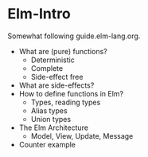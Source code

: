 # Elm-Intro

Somewhat following guide.elm-lang.org.

- What are (pure) functions?
    - Deterministic
    - Complete
    - Side-effect free
- What are side-effects?
- How to define functions in Elm?
    - Types, reading types
    - Alias types
    - Union types
- The Elm Architecture
     - Model, View, Update, Message
- Counter example

